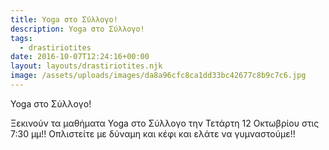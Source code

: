 ```yaml
---
title: Yoga στο Σύλλογο!
description: Yoga στο Σύλλογο!
tags:
  - drastiriotites
date: 2016-10-07T12:24:16+00:00
layout: layouts/drastiriotites.njk
image: /assets/uploads/images/da8a96cfc8ca1dd33bc42677c8b9c7c6.jpg
---
```


<!-- excerpt -->
Yoga στο Σύλλογο!

Ξεκινούν τα μαθήματα Yoga στο Σύλλογο την Τετάρτη 12 Οκτωβρίου στις 7:30 μμ!!
Οπλιστείτε με δύναμη και κέφι και ελάτε να γυμναστούμε!!
